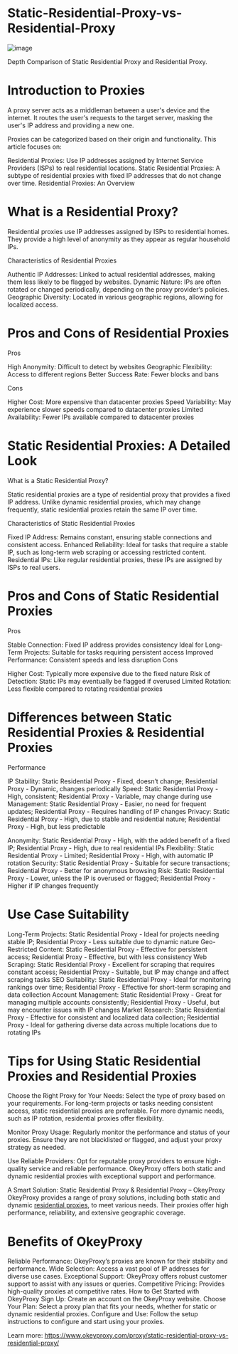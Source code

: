 # Static-Residential-Proxy-vs-Residential-Proxy
![image](https://github.com/user-attachments/assets/014facc9-0a15-40ee-a9ea-231648b8d792)

Depth Comparison of Static Residential Proxy and Residential Proxy.

# Introduction to Proxies
A proxy server acts as a middleman between a user's device and the internet. It routes the user's requests to the target server, masking the user's IP address and providing a new one.

Proxies can be categorized based on their origin and functionality. This article focuses on:

Residential Proxies: Use IP addresses assigned by Internet Service Providers (ISPs) to real residential locations.
Static Residential Proxies: A subtype of residential proxies with fixed IP addresses that do not change over time.
Residential Proxies: An Overview

# What is a Residential Proxy?

Residential proxies use IP addresses assigned by ISPs to residential homes. They provide a high level of anonymity as they appear as regular household IPs.

Characteristics of Residential Proxies

Authentic IP Addresses: Linked to actual residential addresses, making them less likely to be flagged by websites.
Dynamic Nature: IPs are often rotated or changed periodically, depending on the proxy provider’s policies.
Geographic Diversity: Located in various geographic regions, allowing for localized access.

# Pros and Cons of Residential Proxies

Pros

High Anonymity: Difficult to detect by websites
Geographic Flexibility: Access to different regions
Better Success Rate: Fewer blocks and bans

Cons

Higher Cost: More expensive than datacenter proxies
Speed Variability: May experience slower speeds compared to datacenter proxies
Limited Availability: Fewer IPs available compared to datacenter proxies

# Static Residential Proxies: A Detailed Look

What is a Static Residential Proxy?

Static residential proxies are a type of residential proxy that provides a fixed IP address. Unlike dynamic residential proxies, which may change frequently, static residential proxies retain the same IP over time.

Characteristics of Static Residential Proxies

Fixed IP Address: Remains constant, ensuring stable connections and consistent access.
Enhanced Reliability: Ideal for tasks that require a stable IP, such as long-term web scraping or accessing restricted content.
Residential IPs: Like regular residential proxies, these IPs are assigned by ISPs to real users.

# Pros and Cons of Static Residential Proxies

Pros

Stable Connection: Fixed IP address provides consistency
Ideal for Long-Term Projects: Suitable for tasks requiring persistent access
Improved Performance: Consistent speeds and less disruption
Cons

Higher Cost: Typically more expensive due to the fixed nature
Risk of Detection: Static IPs may eventually be flagged if overused
Limited Rotation: Less flexible compared to rotating residential proxies

# Differences between Static Residential Proxies & Residential Proxies
Performance

IP Stability: Static Residential Proxy - Fixed, doesn’t change; Residential Proxy - Dynamic, changes periodically
Speed: Static Residential Proxy - High, consistent; Residential Proxy - Variable, may change during use
Management: Static Residential Proxy - Easier, no need for frequent updates; Residential Proxy - Requires handling of IP changes
Privacy: Static Residential Proxy - High, due to stable and residential nature; Residential Proxy - High, but less predictable


Anonymity: Static Residential Proxy - High, with the added benefit of a fixed IP; Residential Proxy - High, due to real residential IPs
Flexibility: Static Residential Proxy - Limited; Residential Proxy - High, with automatic IP rotation
Security: Static Residential Proxy - Suitable for secure transactions; Residential Proxy - Better for anonymous browsing
Risk: Static Residential Proxy - Lower, unless the IP is overused or flagged; Residential Proxy - Higher if IP changes frequently

# Use Case Suitability

Long-Term Projects: Static Residential Proxy - Ideal for projects needing stable IP; Residential Proxy - Less suitable due to dynamic nature
Geo-Restricted Content: Static Residential Proxy - Effective for persistent access; Residential Proxy - Effective, but with less consistency
Web Scraping: Static Residential Proxy - Excellent for scraping that requires constant access; Residential Proxy - Suitable, but IP may change and affect scraping tasks
SEO Suitability: Static Residential Proxy - Ideal for monitoring rankings over time; Residential Proxy - Effective for short-term scraping and data collection
Account Management: Static Residential Proxy - Great for managing multiple accounts consistently; Residential Proxy - Useful, but may encounter issues with IP changes
Market Research: Static Residential Proxy - Effective for consistent and localized data collection; Residential Proxy - Ideal for gathering diverse data across multiple locations due to rotating IPs

# Tips for Using Static Residential Proxies and Residential Proxies
Choose the Right Proxy for Your Needs: Select the type of proxy based on your requirements. For long-term projects or tasks needing consistent access, static residential proxies are preferable. For more dynamic needs, such as IP rotation, residential proxies offer flexibility.

Monitor Proxy Usage: Regularly monitor the performance and status of your proxies. Ensure they are not blacklisted or flagged, and adjust your proxy strategy as needed.

Use Reliable Providers: Opt for reputable proxy providers to ensure high-quality service and reliable performance. OkeyProxy offers both static and dynamic residential proxies with exceptional support and performance.

A Smart Solution: Static Residential Proxy & Residential Proxy – OkeyProxy
OkeyProxy provides a range of proxy solutions, including both static and dynamic [residential proxies](https://www.okeyproxy.com/en/residential-proxies), to meet various needs. Their proxies offer high performance, reliability, and extensive geographic coverage.

# Benefits of OkeyProxy

Reliable Performance: OkeyProxy’s proxies are known for their stability and performance.
Wide Selection: Access a vast pool of IP addresses for diverse use cases.
Exceptional Support: OkeyProxy offers robust customer support to assist with any issues or queries.
Competitive Pricing: Provides high-quality proxies at competitive rates.
How to Get Started with OkeyProxy
Sign Up: Create an account on the OkeyProxy website.
Choose Your Plan: Select a proxy plan that fits your needs, whether for static or dynamic residential proxies.
Configure and Use: Follow the setup instructions to configure and start using your proxies.

Learn more: https://www.okeyproxy.com/proxy/static-residential-proxy-vs-residential-proxy/

